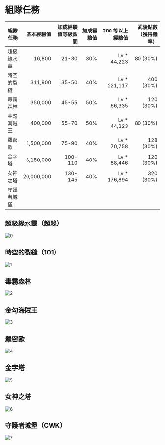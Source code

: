 # 組隊任務

| 組隊任務  | 基本經驗值      | 加成經驗值等級區間 | 加成經驗值 | 200 等以上經驗值   | 武陵點數（獲得機率） |
|-------|-----------:|----------:|------:|-------------:|-----------:|
| 超級綠水靈 | 16,800     | 21-30     | 30%   | Lv * 44,223  | 80 (30%)   |
| 時空的裂縫 | 311,900    | 35-50     | 40%   | Lv * 221,117 | 400 (30%)  |
| 毒霧森林  | 350,000    | 45-55     | 50%   | Lv * 66,335  | 120 (30%)  |
| 金勾海賊王 | 400,000    | 55-70     | 50%   | Lv * 44,223  | 80 (30%)   |
| 羅密歐   | 1,500,000  | 75-90     | 40%   | Lv * 70,758  | 128 (30%)  |
| 金字塔   | 3,150,000  | 100-110   | 40%   | Lv * 88,446  | 120 (30%)  |
| 女神之塔  | 20,000,000 | 130-145   | 40%   | Lv * 176,894 | 320 (30%)  |
| 守護者城堡 |            |           |       |              |            |

## 超級綠水靈（超綠）

![0](0.png)

## 時空的裂縫（101）

![1](1.png)

## 毒霧森林

![2](2.png)

## 金勾海賊王

![3](3.png)

## 羅密歐

![4](4.png)

## 金字塔

![5](5.png)

## 女神之塔

![6](6.png)

## 守護者城堡（CWK）

![7](7.png)
